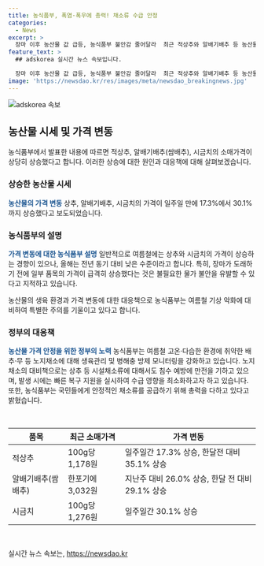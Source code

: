```yaml
---
title: 농식품부, 폭염·폭우에 총력! 채소류 수급 안정
categories:
  - News
excerpt: >
  장마 이후 농산물 값 급등, 농식품부 불안감 줄어달라  최근 적상추와 알배기배추 등 농산물 가격이 상승했다. 특히, 폭염과 태풍으로 인한 농산물 값 상승 우려가 나온다. 그러나 농식품부는 안정적인 채소 공급을 위해 대책 마련 중이며, 상급자엔터프라이즈(044-201-2234)로 문의 바랍니다. [자료출처=정책브리핑 www.korea.kr]
feature_text: >
  ## adskorea 실시간 뉴스 속보입니다.

  장마 이후 농산물 값 급등, 농식품부 불안감 줄어달라  최근 적상추와 알배기배추 등 농산물 가격이 상승했다. 특히, 폭염과 태풍으로 인한 농산물 값 상승 우려가 나온다. 그러나 농식품부는 안정적인 채소 공급을 위해 대책 마련 중이며, 상급자엔터프라이즈(044-201-2234)로 문의 바랍니다. [자료출처=정책브리핑 www.korea.kr]
image: 'https://newsdao.kr/res/images/meta/newsdao_breakingnews.jpg'
---
```


<p><img src="https://newsdao.kr/res/images/meta/newsdao_breakingnews.jpg" alt="adskorea 속보" /></p>

<h2 data-ke-size="size26">농산물 시세 및 가격 변동</h2>

<p>농식품부에서 발표한 내용에 따르면 적상추, 알배기배추(쌈배추), 시금치의 소매가격이 상당히 상승했다고 합니다. 이러한 상승에 대한 원인과 대응책에 대해 살펴보겠습니다.</p>

<h3>상승한 농산물 시세</h3>

<p><b><span style="color: #1a5490;">농산물의 가격 변동</span></b>
상추, 알배기배추, 시금치의 가격이 일주일 만에 17.3%에서 30.1%까지 상승했다고 보도되었습니다.</p>

<h3>농식품부의 설명</h3>

<p><b><span style="color: #1a5490;">가격 변동에 대한 농식품부 설명</span></b>
일반적으로 여름철에는 상추와 시금치의 가격이 상승하는 경향이 있으나, 올해는 전년 동기 대비 낮은 수준이라고 합니다. 특히, 장마가 도래하기 전에 일부 품목의 가격이 급격히 상승했다는 것은 불필요한 물가 불안을 유발할 수 있다고 지적하고 있습니다.</p>

<p>농산물의 생육 환경과 가격 변동에 대한 대응책으로 농식품부는 여름철 기상 악화에 대비하여 특별한 주의를 기울이고 있다고 합니다.</p>

<h3>정부의 대응책</h3>

<p><b><span style="color: #1a5490;">농산물 가격 안정을 위한 정부의 노력</span></b>
농식품부는 여름철 고온·다습한 환경에 취약한 배추·무 등 노지채소에 대해 생육관리 및 병해충 방제 모니터링을 강화하고 있습니다. 노지채소의 대비책으로는 상추 등 시설채소류에 대해서도 침수 예방에 만전을 기하고 있으며, 발생 시에는 빠른 복구 지원을 실시하여 수급 영향을 최소화하고자 하고 있습니다. 또한, 농식품부는 국민들에게 안정적인 채소류를 공급하기 위해 총력을 다하고 있다고 밝혔습니다.</p>

<p data-ke-size="size16">&nbsp;</p>

<table>
    <thead>
        <tr>
            <th>품목</th>
            <th>최근 소매가격</th>
            <th>가격 변동</th>
        </tr>
    </thead>
    <tbody>
        <tr>
            <td>적상추</td>
            <td>100g당 1,178원</td>
            <td>일주일간 17.3% 상승, 한달전 대비 35.1% 상승</td>
        </tr>
        <tr>
            <td>알배기배추(쌈배추)</td>
            <td>한포기에 3,032원</td>
            <td>지난주 대비 26.0% 상승, 한달 전 대비 29.1% 상승</td>
        </tr>
        <tr>
            <td>시금치</td>
            <td>100g당 1,276원</td>
            <td>일주일간 30.1% 상승</td>
        </tr>
    </tbody>
</table>

<p data-ke-size="size16">&nbsp;</p>
실시간 뉴스 속보는, <a href="https://newsdao.kr" rel="dofollow">https://newsdao.kr</a>


